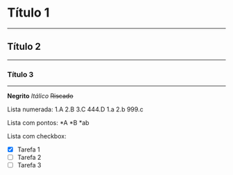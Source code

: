 # Título 1
---
## Título 2
***
### Título 3
---
**Negrito**
*Itálico*
~~Riscado~~

Lista numerada:
1.A
2.B
3.C
444.D
 1.a
 2.b
 999.c

Lista com pontos:
*A
*B
 *ab

Lista com checkbox:
- [x] Tarefa 1
- [ ] Tarefa 2
- [ ] Tarefa 3